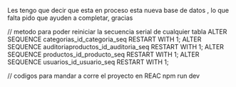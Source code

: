 Les tengo que decir que esta en proceso esta nueva base de datos , lo que falta pido que ayuden a completar, gracias

// metodo para poder reiniciar la secuencia serial de cualquier tabla
ALTER SEQUENCE categorias_id_categoria_seq RESTART WITH 1; 
ALTER SEQUENCE auditoriaproductos_id_auditoria_seq RESTART WITH 1;
ALTER SEQUENCE productos_id_producto_seq RESTART WITH 1;
ALTER SEQUENCE usuarios_id_usuario_seq RESTART WITH 1;


// codigos para mandar a corre el proyecto en REAC
npm run dev